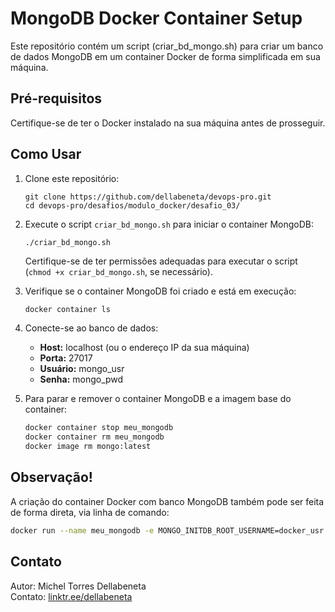# MongoDB Docker Container Setup

Este repositório contém um script (criar_bd_mongo.sh) para criar um banco de dados MongoDB em um container Docker de forma simplificada em sua máquina.

## Pré-requisitos

Certifique-se de ter o Docker instalado na sua máquina antes de prosseguir.

## Como Usar

1. Clone este repositório:

   ```
   git clone https://github.com/dellabeneta/devops-pro.git
   cd devops-pro/desafios/modulo_docker/desafio_03/
   ```

2. Execute o script `criar_bd_mongo.sh` para iniciar o container MongoDB:

   ```
   ./criar_bd_mongo.sh
   ```

   Certifique-se de ter permissões adequadas para executar o script (`chmod +x criar_bd_mongo.sh`, se necessário).

3. Verifique se o container MongoDB foi criado e está em execução:

   ```bash
   docker container ls
   ```

4. Conecte-se ao banco de dados:

   - **Host:** localhost (ou o endereço IP da sua máquina)
   - **Porta:** 27017
   - **Usuário:** mongo_usr
   - **Senha:** mongo_pwd

5. Para parar e remover o container MongoDB e a imagem base do container:

   ```bash
   docker container stop meu_mongodb
   docker container rm meu_mongodb
   docker image rm mongo:latest
   ```

## Observação!

A criação do container Docker com banco MongoDB também pode ser feita de forma direta, via linha de comando:

```bash
docker run --name meu_mongodb -e MONGO_INITDB_ROOT_USERNAME=docker_usr -e MONGO_INITDB_ROOT_PASSWORD=docker_pwd -p 27017:27017 -d mongo:latest
```

## Contato

Autor: Michel Torres Dellabeneta  
Contato: [linktr.ee/dellabeneta](https://linktr.ee/dellabeneta)